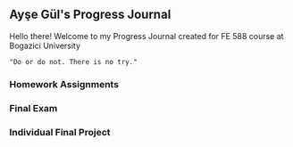 ## Ayşe Gül's Progress Journal

Hello there! Welcome to my Progress Journal created for FE 588 course at Bogazici University


```
"Do or do not. There is no try." 
```


### Homework Assignments


### Final Exam


### Individual Final Project
